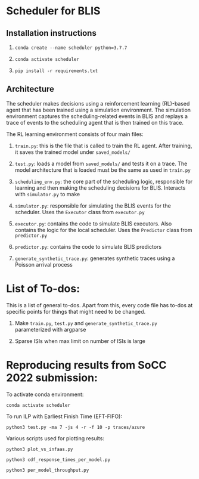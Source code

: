 # Scheduler for BLIS

## Installation instructions 

1. `conda create --name scheduler python=3.7.7`

2. `conda activate scheduler`

3. `pip install -r requirements.txt`

## Architecture

The scheduler makes decisions using a reinforcement learning (RL)-based agent that has been trained using a simulation environment. The simulation environment captures the scheduling-related events in BLIS and replays a trace of events to the scheduling agent that is then trained on this trace.

The RL learning environment consists of four main files:

1. `train.py`: this is the file that is called to train the RL agent. After training, it saves the trained model under `saved_models/`

2. `test.py`: loads a model from `saved_models/` and tests it on a trace. The model architecture that is loaded must be the same as used in `train.py`

3. `scheduling_env.py`: the core part of the scheduling logic, responsible for learning and then making the scheduling decisions for BLIS. Interacts with `simulator.py` to make 

4. `simulator.py`: responsible for simulating the BLIS events for the scheduler. Uses the `Executor` class from `executor.py`

5. `executor.py`: contains the code to simulate BLIS executors. Also contains the logic for the local scheduler. Uses the `Predictor` class from `predictor.py`

6. `predictor.py`: contains the code to simulate BLIS predictors

6. `generate_synthetic_trace.py`: generates synthetic traces using a Poisson arrival process

# List of To-dos:
This is a list of general to-dos. Apart from this, every code file has to-dos at specific points for things that might need to be changed.

1. Make `train.py`, `test.py` and `generate_synthetic_trace.py` parameterized with argparse

2. Sparse ISIs when max limit on number of ISIs is large


# Reproducing results from SoCC 2022 submission:

To activate conda environment:

`conda activate scheduler`

To run ILP with Earliest Finish Time (EFT-FIFO):

`python3 test.py -ma 7 -js 4 -r -f 10 -p traces/azure`

Various scripts used for plotting results:

`python3 plot_vs_infaas.py`

`python3 cdf_response_times_per_model.py`

`python3 per_model_throughput.py`
